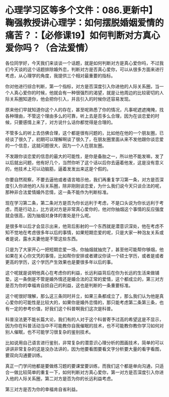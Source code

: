 # 心理学习区等多个文件：086.更新中】鞠强教授讲心理学：如何摆脱婚姻爱情的痛苦？：【必修课19】如何判断对方真心爱你吗？（合法爱情）

各位同学好，今天我们来谈谈一个话题，就是如何判断对方是真心爱你吗，不过我们今天谈的这个话题排除婚外恋，判断对方是否真心爱你，可以从很多方面来进行考虑，从心理学的角度，我提供三个相对最重要的指标。

你对他进行综合判断，第一个指标，对方是否深度引入你进他的人际关系圈，当一个人真心爱你的时候，他就会有一种很强烈的渴望，就是让他周边的比较密切的人际关系圈知道你，他会把你引入，并且引入的时候你还容易发现。

原来他们早就知道你这个人的存在，甚至呢熟悉了你的情况，凡事呢遮遮掩掩，找各种理由，不管这个理由多么的可靠，听上去是否多么合理，因为在谈恋爱的时候，只要感情上来了，对方说什么话你都觉得是合理的。

不管多么的听上去仿佛合理，这个都是很有问题的，比如他在他的一个朋友圈，已经谈了很久了，初期可以理解啊谈了很久了，在朋友圈里面从来不发他跟你谈恋爱的一个信息，这就问题很大，因为一个人在朋友圈。

不发跟你谈恋爱的信息的最大的可能性，是你是备胎之一，所以他不能发嘛，发了以后就出问题，他有好几个，当然你听了这个话以后你去逼着他发，这是没有意义的，他技术上可以动脑筋，逼着发发出来这是个假的。

你要自然观察，不要去逼他或者语言暗示他，我们再重复学习第一条，对方是否深度引入你进他的人际关系圈，除非刚刚谈恋爱，为什么我们说今天只谈合法的呢，那种非合法爱情婚外恋情，这一条不能作为判断标准。

现在学习第二条，第二条对方是否为你长远利于考虑，不是口头说为你长远利于考虑，而是行动上，比方说对方是非常真心爱你的，他对你抽烟这个事情的反应强度就会很高，因为抽烟对身体的害处是什么呢。

是很多年以后才会显示出来，他背后影射的一个东西就是潜意识深处，他在考虑不知不觉地在考虑很多年以后的事情，如果短期恋爱的呢，只是大家一种泡友关系或者是说，露水夫妻他是不管这些东西。

只是为了大家开心一把短期恋爱一场，你抽烟就抽完了，甚至他可能帮你够烟，他如果在关心你文凭的事情，比如帮你安排或者建议你读一个硕士学历，或者是或者更高的学历，这个学历产生效果也是要很多年以后的事。

这个呢就是说明他真心在考虑你的利益，长远利益背后在你为长远的生活来做铺垫，这一条倒是不管是婚外情还是婚合法的正常的爱情，这个都成立的，第三对方是否为你的幸福肯自损自己的利益，这也是判断的一条重要标准。

这个呢很好理解，那么这三条同时并立，如果三条都成立了，那么我们认为他是真心爱你的可能性是比较大的，如果你是婚外恋情的，那只能考虑第二条第三条，也有一定的参考价值，好我们这个科普啊我们这次是科普。

科普没法更不能长篇大论，我们有的人对于这个科普寄予过高的希望这是不显示，因为你在科普活动当中不可能教你自我催眠的技术，也不可能教你教你学习如何对别人催眠，也不可能学习很复杂的鉴别技术。

比如说用自己语言进行鉴别，非常复杂的潜意识心理分析的图画技术，简单的可以讲讲非常复杂的这是没办法讲的，因为他要看图要看文字分析要大量的看字看图，要双向沟通要训练。

真正一门学问他都是要做练习题的要课堂要训练，而我们这个都是单向沟通，只适合一做比较简单的重复一下，如何判断对方真心爱你，第一对方是否深度引入你进入他的人际关系圈，第二对方是否为你的长远利益考虑。

第三对方是否为你的幸福肯自省利益。